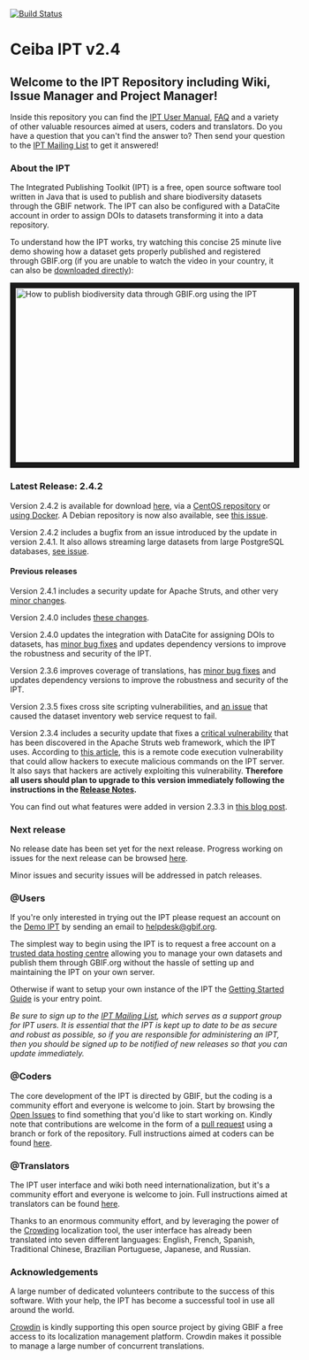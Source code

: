 [![Build Status](https://builds.gbif.org/job/ipt/badge/icon?style=flat-square)](https://builds.gbif.org/job/ipt/)

# Ceiba IPT v2.4
## Welcome to the IPT Repository including Wiki, Issue Manager and Project Manager!

Inside this repository you can find the [IPT User Manual](https://github.com/gbif/ipt/wiki/IPT2ManualNotes.wiki), [FAQ](https://github.com/gbif/ipt/wiki/FAQ.wiki) and a variety of other valuable resources aimed at users, coders and translators. Do you have a question that you can't find the answer to? Then send your question to the [IPT Mailing List](https://lists.gbif.org/mailman/listinfo/ipt) to get it answered!

### About the IPT

The Integrated Publishing Toolkit (IPT) is a free, open source software tool written in Java that is used to publish and share biodiversity datasets through the GBIF network. The IPT can also be configured with a DataCite account in order to assign DOIs to datasets transforming it into a data repository.

To understand how the IPT works, try watching this concise 25 minute live demo showing how a dataset gets properly published and registered through GBIF.org (if you are unable to watch the video in your country, it can also be [downloaded directly](http://videos.contentful.com/q553fnlofhvs/3iCjm4lxRSiCYE6Qq2A4GG/63b5690e48de42b0872ba4c25d629fe9/Introduction_to_publishing_using_the_GBIF_Integrated_Publishing_Toolkit__28IPT_29.mp4)):

<a href="https://www.youtube.com/embed/eDH9IoTrMVE?ecver=1" target="_blank"><img src="https://raw.githubusercontent.com/wiki/gbif/ipt/gbif-ipt-docs/screenshots/IPTDemoVideoIntroSlide.png" alt="How to publish biodiversity data through GBIF.org using the IPT" width="560" height="315" border="10" /></a>

### Latest Release: 2.4.2

Version 2.4.2 is available for download [here](https://repository.gbif.org/content/groups/gbif/org/gbif/ipt/2.4.2/ipt-2.4.2.war), via a [CentOS repository](./package/rpm/README.md) or [using Docker](https://hub.docker.com/r/gbif/ipt/).  A Debian repository is now also available, see [this issue](https://github.com/gbif/ipt/pull/1470).

Version 2.4.2 includes a bugfix from an issue introduced by the  update in version 2.4.1.  It also allows streaming large datasets from large PostgreSQL databases, [see issue](https://github.com/gbif/ipt/issues?q=is%3Aissue+milestone%3A2.4.2+is%3Aclosed).

#### Previous releases

Version 2.4.1 includes a security update for Apache Struts, and other very [minor changes](https://github.com/gbif/ipt/issues?q=is%3Aissue+milestone%3A2.4.1+is%3Aclosed).

Version 2.4.0 includes [these changes](https://github.com/gbif/ipt/issues?q=is%3Aissue+milestone%3A2.4.1+is%3Aclosed).

Version 2.4.0 updates the integration with DataCite for assigning DOIs to datasets, has [minor bug fixes](https://github.com/gbif/ipt/issues?q=is%3Aissue+milestone%3A2.4.0+is%3Aclosed) and updates dependency versions to improve the robustness and security of the IPT.

Version 2.3.6 improves coverage of translations, has [minor bug fixes](https://github.com/gbif/ipt/issues?q=is%3Aissue+milestone%3A2.3.6+is%3Aclosed) and updates dependency versions to improve the robustness and security of the IPT.

Version 2.3.5 fixes cross site scripting vulnerabilities, and [an issue](https://github.com/gbif/ipt/issues/1344) that caused the dataset inventory web service request to fail.

Version 2.3.4 includes a security update that fixes a [critical vulnerability](https://struts.apache.org/docs/s2-045.html) that has been discovered in the Apache Struts web framework, which the IPT uses. According to [this article](http://thehackernews.com/2017/03/apache-struts-framework.html), this is a remote code execution vulnerability that could allow hackers to execute malicious commands on the IPT server. It also says that hackers are actively exploiting this vulnerability. **Therefore all users should plan to upgrade to this version immediately following the instructions in the [Release Notes](https://github.com/gbif/ipt/wiki/IPTReleaseNotes233.wiki).**

You can find out what features were added in version 2.3.3 in [this blog post](https://gbif.blogspot.com/2017/01/ipt-v233-your-repository-for.html).

### Next release

No release date has been set yet for the next release.  Progress working on issues for the next release can be browsed [here](https://github.com/gbif/ipt/projects/2).

Minor issues and security issues will be addressed in patch releases.

### @Users

If you're only interested in trying out the IPT please request an account on the [Demo IPT](https://ipt.gbif.org) by sending an email to helpdesk@gbif.org.

The simplest way to begin using the IPT is to request a free account on a [trusted data hosting centre](https://github.com/gbif/ipt/wiki/dataHostingCentres) allowing you to manage your own datasets and publish them through GBIF.org without the hassle of setting up and maintaining the IPT on your own server.

Otherwise if want to setup your own instance of the IPT the [Getting Started Guide](https://github.com/gbif/ipt/wiki/IPT2ManualNotes.wiki#getting-started-guide) is your entry point.

_Be sure to sign up to the [IPT Mailing List](https://lists.gbif.org/mailman/listinfo/ipt/), which serves as a support group for IPT users. It is essential that the IPT is kept up to date to be as secure and robust as possible, so if you are responsible for administering an IPT, then you should be signed up to be notified of new releases so that you can update immediately._

### @Coders

The core development of the IPT is directed by GBIF, but the coding is a community effort and everyone is welcome to join. Start by browsing the [Open Issues](https://github.com/gbif/ipt/issues) to find something that you'd like to start working on. Kindly note that contributions are welcome in the form of a [pull request](https://help.github.com/articles/creating-a-pull-request/) using a branch or fork of the repository. Full instructions aimed at coders can be found [here](HowToContribute.wiki).

### @Translators

The IPT user interface and wiki both need internationalization, but it's a community effort and everyone is welcome to join. Full instructions aimed at translators can be found [here](https://github.com/gbif/ipt/wiki/HowToTranslate.wiki).

Thanks to an enormous community effort, and by leveraging the power of the [Crowding](https://crowdin.com/project/gbif-ipt) localization tool, the user interface has already been translated into seven different languages: English, French, Spanish, Traditional Chinese, Brazilian Portuguese, Japanese, and Russian.

### Acknowledgements

A large number of dedicated volunteers contribute to the success of this software. With your help, the IPT has become a successful tool in use all around the world.

[Crowdin](https://crowdin.com/) is kindly supporting this open source project by giving GBIF a free access to its localization management platform. Crowdin makes it possible to manage a large number of concurrent translations.
